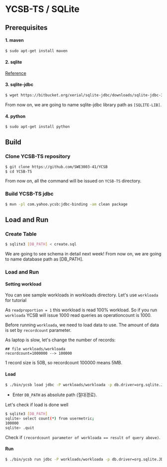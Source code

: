 # YCSB-TS / SQLite

## Prerequisites 
#### 1. maven
```bash
$ sudo apt-get install maven
```

#### 2. sqlite 
[Reference](https://github.com/SWE3003-41/SQLite/tree/master/sqlite-source)

#### 3. sqlite-jdbc
```bash
$ wget https://bitbucket.org/xerial/sqlite-jdbc/downloads/sqlite-jdbc-3.27.2.1.jar
```
From now on, we are going to name sqlite-jdbc library path as `[SQLITE-LIB]`.

#### 4. python
```bash
$ sudo apt-get install python
```

## Build

### Clone YCSB-TS repository
``` bash
$ git clone https://github.com/SWE3003-41/YCSB
$ cd YCSB-TS
```
From now on, all the command will be issued on `YCSB-TS` directory. 

### Build YCSB-TS jdbc
``` bash
$ mvn -pl com.yahoo.ycsb:jdbc-binding -am clean package
```

## Load and Run

### Create Table 
```bash
$ sqlite3 [DB_PATH] < create.sql
```
We are going to see schema in detail next week!
From now on, we are going to name database path as [DB_PATH].

### Load and Run
#### Setting workload 

You can see sample workloads in workloads directory. Let's use `workloada` for tutorial

As `readproportion = 1` this workload is read 100% workload. 
So if you run `workloada` YCSB will issue 1000 read queries as operationcount is 1000.

Before running `workloada`, we need to load data to use. The amount of data is set by `recordcount` parameter. 

As laptop is slow, let's change the number of records:
```
## file workloads/workloada 
recordcount=1000000 --> 100000
```

1 record size is 50B, so recordcount 100000 means 5MB.

#### Load

```bash
$ ./bin/ycsb load jdbc -P workloads/workloada -p db.driver=org.sqlite.JDBC -p db.url=jdbc:sqlite:[DB_PATH] -cp [SQLITE-LIB]
```
- Enter `DB_PATH` as absolute path (절대경로).

Let's check if load is done well 
```bash
$ sqlite3 [DB_PATH]
sqlite> select count(*) from usermetric;
100000
sqlite> .quit
```
Check if `(recordcount parameter of workloada == result of query above)`.

#### Run
```bash
$ ./bin/ycsb run jdbc -P workloads/workloada -p db.driver=org.sqlite.JDBC -p db.url=jdbc:sqlite:[DB_PATH] -cp [SQLITE-LIB]
```
